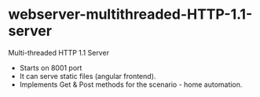# webserver-multithreaded-HTTP-1.1-server
Multi-threaded HTTP 1.1 Server
- Starts on 8001 port
- It can serve static files (angular frontend).
- Implements Get & Post methods for the scenario - home automation.
